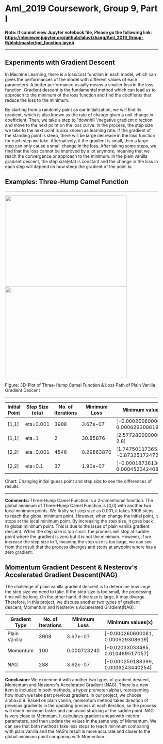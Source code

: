 # Aml_2019 Coursework, Group 9, Part I
**Note: If cannot view Jupyter notebook file, Please go the following link: https://nbviewer.jupyter.org/github/luluytzhang/Aml_2019_Group-9/blob/master/gd_function.ipynb**

---
Experiments with Gradient Descent
---

In Machine Learning, there is a loss/cost function in each model, which can gives the performances of the model with different values of each parameters. A better performance usually means a smaller loss in the loss function. Gradient descent is the fundamental method which can lead us to approach to the minimum of the loss function and find the coeffients that reduce the loss to the minimum. 

By starting from a randomly point as our initialization, we will find its gradient, which is also known as the rate of change given a unit change in coefficient. Then, we take a step to "downhill"/negative gradient direction and move to the next point on the loss curve. In the process, the step size we take to the next point is also known as learning rate. If the gradient of the standing point is steep, there will be large decrease in the loss function for each step we take. Alternatively, if the gradient is small, then a large step can only cause a small change in the loss. After taking some steps, we find that the loss cannot be improved by a lot anymore, meaning that we reach the convergence or approach to the minimum. In the plain vanilla gradient descent, the step size(eta) is constant and the change in the loss in each step will depend on how steep the gradient of the point is.

## Examples: Three-Hump Camel Function
---
<p align="left">
  <img width="400" height="300" src="https://github.com/luluytzhang/Aml_2019_Group9/blob/master/1.jpg"/400/300>
  <img width="400" height="300" src="https://github.com/luluytzhang/Aml_2019_Group9/blob/master/2.jpg"/400/300>
</p>
Figure: 3D-Plot of Three-Hump Camel Function & Loss Path of Plain Vanilla Gradient Descent

---

| Initial Point |Step Size (eta) | No. of Iterations | Minimum Loss |  Minimum values(x)  |
| --- | ---| ---| --- | --- |
| [1,1]      |eta=0.001       |        3908       |   3.67e-07   |[-0.000260600061, 0.000629308619] |
| [1,1]      |eta=1           |        2          |   30.85876   | [2.5772800000000005, 2.8]        |
| [2,2]      |eta=0.001       |        4546       |  0.29863870  |[1.7475011736524, -0.87325172472] |
| [2,2]      |eta=0.1         |        37         |   1.90e-07   |[-0.000187361385, 0.000452342408] |

Chart: Changing initial guess point and step size to see the differences of results.

---
**Comments:** Three-Hump Camel Function is a 2-dimentional function. The global minimum of Three-Hump Camel Function is [0,0] with another two local minimum points. We firstly set step size as 0.001, it takes 3908 steps to reach the global minimum point. However, when change the initial point, it stops at the local minimum point. By increasing the step size, it goes back to global minimum point. This is due to the issue of plain vanilla gradient descent. When the step size is too small, the process will stop at saddle point where the gradient is zero but it is not the minimum. However, if we increase the step size to 1, meaning the step size is too large, we can see from the result that the process diverges and stops at anypoint where has a zero gradient.

## Momentum Gradient Descent & Nesterov's Accelerated Gradient Descent(NAG)
The challenge of plain vanilla gradient descent is to determine how large the step size we need to take. If the step size is too small, the processing time will be long. On the other hand, if the size is large, it may diverge. Therefore, in this project, we discuss another two types of gradient descent, Momentum and Nesterov's Accelerated Gradient(NAG). 

| Gradient Type | No. of Iterations | Minimum Loss |  Minimum values(x)  |
| ---| ---| --- | --- |
| Plain Vanilla | 3908 | 3.67e-07 | [-0.000260600061, 0.000629308619] |
| Momentum | 100 | 0.000723240 | [-0.02033033485, 0.010489517057]|
| NAG | 288 | 3.62e-07 | [-0.000259188399, 0.0006243440254] |

**Conclusion:** We experiment with another two types of gradient descent, Momentum and Nesterov's Accelerated Gradient (NAG). There is a new item is included in both methods, a hyper prameter(alpha), representing how much we take part previous gradient. In our project, we choose alpha=0.9. Based on plain vanilla, momentum method takes direction of previous gradients in the updating process at each iteration, so the process will reach minimum faster and can avoid stucking at the saddle point. NAG is very close to Memntum. It calculates gradient ahead with interim parameters, and then update the values in the same way of Momentum. We can see that both methods take less steps to reach minimum comparing with plain vanilla and the NAG's result is more accurate and closer to the global minimum point comparing with Momentum.


